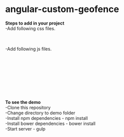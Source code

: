 # angular-custom-geofence
<b>Steps to add in your project</b> <br>
-Add following css files.<br>
<link href="bower_components/bootstrap/dist/css/bootstrap.css" rel="stylesheet"><br>
<link href="bower_components/angular-custom-geofence/geofence.css" rel="stylesheet"/><br>
-Add following js files.<br>
<script src="bower_components/jquery/dist/jquery.min.js"></script><br>
<script src="bower_components/angular/angular.js"></script><br>
<script src="bower_components/bootstrap/dist/js/bootstrap.min.js"></script><br>
<script src="bower_components/angular-bootstrap/ui-bootstrap.min.js"></script><br>
<script src="bower_components/angular-bootstrap/ui-bootstrap-tpls.min.js"></script><br>
<script src="bower_components/angular-custom-geofence/geofence.min.js"></script><br>
<script src='bower_components/lodash/lodash.js'></script><br>
<script type="text/javascript" src="https://maps.googleapis.com/maps/api/js?key=YOUR_API_KEY&libraries=drawing,places,visualization"></script><br>
<br><b>To see the demo</b> <br>
-Clone this repository <br>
-Change directory to demo folder <br>
-Install npm dependencies - npm install <br>
-Install bower dependencies - bower install <br>
-Start server - gulp
